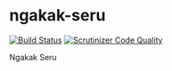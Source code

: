 ngakak-seru
===========

[![Build Status](https://travis-ci.org/ddacademy/ngakak-seru.svg?branch=master)](https://travis-ci.org/ddacademy/ngakak-seru) [![Scrutinizer Code Quality](https://scrutinizer-ci.com/g/ddacademy/ngakak-seru/badges/quality-score.png?b=master)](https://scrutinizer-ci.com/g/ddacademy/ngakak-seru/?branch=master)


Ngakak Seru
